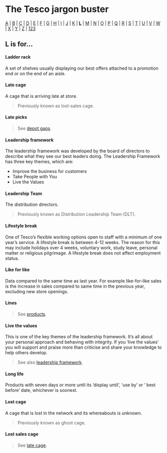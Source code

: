 # The Tesco jargon buster

[A](a.md) | [B](b.md) | [C](c.md) | [D](d.md) | [E](e.md) | [F](f.md) | [G](g.md) | [H](h.md) | [I](i.md) | [J](j.md) | [K](k.md) | [**L**](l.md) | [M](m.md) | [N](n.md) | [O](o.md) | [P](p.md) | [Q](q.md) | [R](r.md) | [S](s.md) | [T](t.md) | [U](u.md) | [V](v.md) | [W](w.md) | [X](x.md) | [Y](y.md) | [Z](z.md) | [123](123.md)

## L is for…

#### Ladder rack
A set of shelves usually displaying our best offers attached to a promotion end or on the end of an aisle.

#### Late cage
A cage that is arriving late at store.
> Previously known as lost-sales cage.

#### Late picks
> See [depot gaps](d.md#depot-gaps).

#### Leadership framework
The leadership framework was developed by the board of directors to describe what they see our best leaders doing. The Leadership Framework has three key themes, which are:
- Improve the business for customers
- Take People with You
- Live the Values

#### Leadership Team
The distribution directors.
> Previously known as Distribution Leadership Team (DLT).

#### Lifestyle break
One of Tesco’s flexible working options open to staff with a minimum of one year’s service. A lifestyle break is between 4-12 weeks. The reason for this may include holidays over 4 weeks, voluntary work, study leave, personal matter or religious pilgrimage. A lifestyle break does not affect employment status.

#### Like for like
Data compared to the same time as last year. For example like-for-like sales is the increase in sales compared to same time in the previous year, excluding new store openings.

#### Lines
> See [products](p.md#products).

#### Live the values
This is one of the key themes of the leadership framework. It’s all about your personal approach and behaving with integrity. If you ‘live the values’ you will support and praise more than criticise and share your knowledge to help others develop.
> See also [leadership framework](#leadership-framework).

#### Long life
Products with seven days or more until its ‘display until’, ‘use by’ or ‘ best before’ date, whichever is soonest.

#### Lost cage
A cage that is lost in the network and its whereabouts is unknown.
> Previously known as ghost cage.

#### Lost sales cage
> See [late cage](#late-cage).
